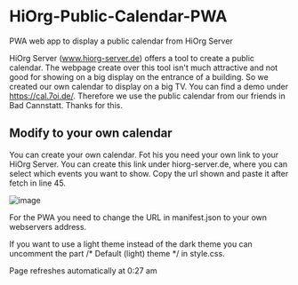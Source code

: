 # HiOrg-Public-Calendar-PWA
PWA web app to display a public calendar from HiOrg Server

HiOrg Server (www.hiorg-server.de) offers a tool to create a public calendar. The webpage create over this tool isn't much attractive and not good for showing on a big display on the entrance of a building. So we created our own calendar to display on a big TV. You can find a demo under https://cal.7oi.de/. Therefore we use the public calendar from our friends in Bad Cannstatt. Thanks for this.

## Modify to your own calendar
You can create your own calendar. Fot his you need your own link to your HiOrg Server. You can create this link under hiorg-server.de, where you can select which events you want to show. Copy the url shown and paste it after fetch in line 45.

![image](https://github.com/gehwissenlos/HiOrg-Public-Calendar-PWA/assets/6155210/ae70140b-30aa-4642-9382-fd8e6a005eb1)

For the PWA you need to change the URL in manifest.json to your own webservers address.

If you want to use a light theme instead of the dark theme you can uncomment the part /* Default (light) theme */ in style.css.

Page refreshes automatically at 0:27 am
